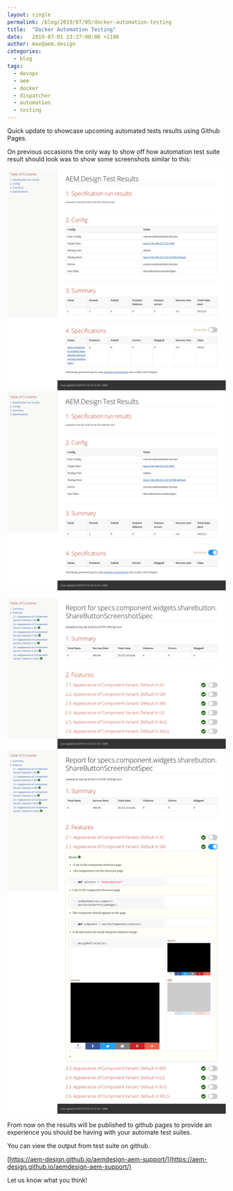 ```yaml
---
layout: single
permalink: /blog/2019/07/05/docker-automation-testing
title:  "Docker Automation Testing"
date:   2019-07-01 23:37:00:00 +1100
author: max@aem.design
categories:
  - blog
tags:
  - devops
  - aem
  - docker
  - dispatcher
  - automation
  - testing
---
```


Quick update to showcase upcoming automated tests results using Github Pages.

On previous occasions the only way to show off how automation test suite result should look was to show some screenshots similar to this: 

![Automation Test Summary](/assets/images/automation-testing/summary-all.png)
![Automation Test Summary - Errors Only](/assets/images/automation-testing/summary-errorsonly.png)

![Automation Test Spec](/assets/images/automation-testing/spec.png)
![Automation Test Spec - Expanded](/assets/images/automation-testing/spec-expanded.png)

From now on the results will be published to github pages to provide an experience you should be having with your automate test suites.

You can view the output from test suite on github. 

[https://aem-design.github.io/aemdesign-aem-support/](https://aem-design.github.io/aemdesign-aem-support/) 

Let us know what you think!
